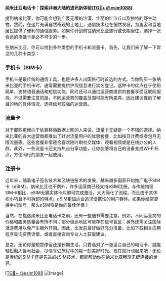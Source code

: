**纳米比亚电话卡：探索非洲大陆的通讯新体验[[TG💪+ @esim1088](https://t.me/s/esim1088)]**

提到纳米比亚，你可能会想到广袤无垠的沙漠、壮丽的红沙丘以及独特的野生动物。然而，在这片充满自然奇观的土地上，通信技术也在悄然发展，为游客和当地居民提供了便利的通信服务。如果你计划前往纳米比亚旅行或长期居住，选择一张合适的电话卡是必不可少的一步。

在纳米比亚，你可以找到多种类型的手机卡和流量卡。首先，让我们来了解一下常见的几种卡类型：

### 手机卡（SIM卡）

手机卡是最传统的通信工具，也是许多人出国旅行时首选的方式。当你购买一张纳米比亚的手机卡时，通常需要提供护照信息进行实名登记。这种卡的优点在于使用简单，支持语音通话和短信功能，同时还可以通过运营商提供的套餐享受互联网服务。不过需要注意的是，不同运营商的覆盖范围可能有所差异，因此建议提前了解目的地的具体情况，选择信号较强的运营商。

### 流量卡

对于那些更倾向于依靠移动数据上网的人来说，流量卡无疑是一个不错的选择。纳米比亚的各大运营商都推出了针对流量用户的优惠套餐，比如按日计费或者包月无限流量等。这些套餐非常适合喜欢随时刷社交媒体、观看视频或是在线办公的人群。此外，一些流量卡还支持热点分享功能，让你能够将自己的设备变成Wi-Fi热点，方便同行的朋友一起使用。

### 注册卡

近年来，随着电子签名技术和区块链技术的发展，越来越多国家开始推广电子SIM卡（eSIM）。纳米比亚也不例外，许多运营商已经支持eSIM注册。与传统物理SIM卡相比，eSIM无需实体卡片即可完成激活，大大简化了流程。而且由于其体积小巧且不可拆卸的特点，eSIM更加适合追求便携性的用户群体。如果你经常更换手机型号，那么eSIM将是你的最佳伴侣！

当然，在挑选纳米比亚电话卡之前，还有一些细节需要注意。例如，不同运营商的价格和服务质量会有所不同；部分偏远地区可能存在信号盲区；另外还需关注国际漫游费用以免产生额外开销。因此，出发前最好做好充分准备，比如下载相关应用程序查询资费详情，或者直接咨询专业人士获取建议。

总之，无论你是短暂停留还是长期生活，只要选对了一张适合自己的电话卡，就能轻松融入当地社会，尽情享受旅程中的每一刻美好时光。现在就行动起来吧！无论是传统的SIM卡还是先进的eSIM技术，都能帮助你在纳米比亚畅享无缝连接的世界。

[[TG💪+ @esim1088](https://t.me/s/esim1088) ![Image](https://i.postimg.cc/4NQfJmqS/Snipaste-2025-05-13-00-14-12.png)]